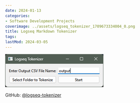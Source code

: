 ```yaml
---
date: 2024-01-13
categories:
- Software Development Projects
coverimage: ../assets/logseq_tokenizer_1709673334004_0.png
title: Logseq Markdown Tokenizer
tags:
lastMod: 2024-03-05
---
```

![logseq_tokenizer.png](/assets/logseq_tokenizer_1709673334004_0.png)

GitHub: [@logseq-tokenizer](https://github.com/wonyoung-jang/logseq-tokenizer)
